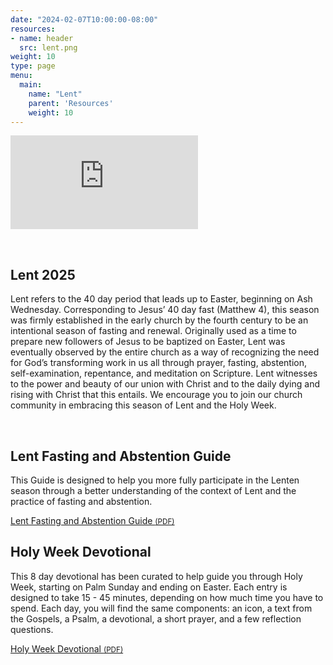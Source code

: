 ```yaml
---
date: "2024-02-07T10:00:00-08:00"
resources:
- name: header
  src: lent.png
weight: 10
type: page
menu:
  main:
    name: "Lent"
    parent: 'Resources'
    weight: 10
---
```


<div class="message-video-16-9">
  <iframe class="youtube" src="https://www.youtube.com/embed/Uuhz92wzOXo?si=1UeMa_7q2Fp4z2LK" frameborder="0" allow="accelerometer; encrypted-media; gyroscope; picture-in-picture" allowfullscreen></iframe>
</div>

<p>&nbsp;</p>

## Lent 2025

Lent refers to the 40 day period that leads up to Easter, beginning on Ash Wednesday. Corresponding to Jesus’ 40 day fast (Matthew 4), this season was firmly established in the early church by the fourth century to be an intentional season of fasting and renewal. Originally used as a time to prepare new followers of Jesus to be baptized on Easter, Lent was eventually observed by the entire church as a way of recognizing the need for God’s transforming work in us all through prayer, fasting, abstention, self-examination, repentance, and meditation on Scripture. Lent witnesses to the power and beauty of our union with Christ and to the daily dying and rising with Christ that this entails. We encourage you to join our church community in embracing this season of Lent and the Holy Week.

<p>&nbsp;</p>

## Lent Fasting and Abstention Guide

This Guide is designed to help you more fully participate in the Lenten season through a better understanding of the context of Lent and the practice of fasting and abstention.

<div class="event-details">
  <a class="button" href="/pdf/lenten-fasting-guide.pdf">
  <span class="glyphicon glyphicon-file"></span>
  Lent Fasting and Abstention Guide
  <small>(PDF)</small>
  </a>
</div>

## Holy Week Devotional

This 8 day devotional has been curated to help guide you through Holy Week, starting on Palm Sunday and ending on Easter. Each entry is designed to take 15 - 45 minutes, depending on how much time you have to spend. Each day, you will find the same components: an icon, a text from the Gospels, a Psalm, a devotional, a short prayer, and a few reflection questions.

<div class="event-details">
  <a class="button" href="/pdf/holy-week-devotional-2025.pdf">
  <span class="glyphicon glyphicon-file"></span>
  Holy Week Devotional
  <small>(PDF)</small>
  </a>
</div>
